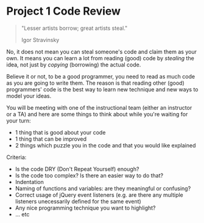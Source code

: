 # Project 1 Code Review

>
> "Lesser artists borrow; great artists steal."
>
> Igor Stravinsky
>

No, it does not mean you can steal someone's code and claim them as your own. It means you can learn a lot from reading (good) code by *stealing* the idea, not just by *copying* (borrowing) the actual code.

Believe it or not, to be a good programmer, you need to read as much code as you are going to write them. The reason is that reading other (good) programmers' code is the best way to learn new technique and new ways to model your ideas.

You will be meeting with one of the instructional team (either an instructor or a TA) and here are some things to think about while you're waiting for your turn:
- 1 thing that is good about your code
- 1 thing that can be improved
- 2 things which puzzle you in the code and that you would like explained

Criteria:
- Is the code DRY (Don't Repeat Yourself) enough?
- Is the code too complex? Is there an easier way to do that?
- Indentation
- Naming of functions and variables: are they meaningful or confusing?
- Correct usage of jQuery event listeners (e.g. are there any multiple listeners unecessarily defined for the same event)
- Any nice programming technique you want to highlight?
- ... etc

